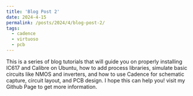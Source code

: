 ```yaml
---
title: 'Blog Post 2'
date: 2024-4-15
permalink: /posts/2024/4/blog-post-2/
tags:
  - cadence
  - virtuoso
  - pcb
---
```


This is a series of blog tutorials that will guide you on properly installing IC617 and Calibre on Ubuntu, how to add process libraries, simulate basic circuits like NMOS and inverters, and how to use Cadence for schematic capture, circuit layout, and PCB design. I hope this can help you! visit my Github Page to get more information.
